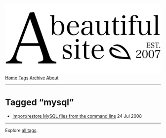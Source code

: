 <a href="../../index.html" class="header-link"><img src="../../images/logos/wordmark.svg" alt="A Beautiful Site" class="wordmark" /></a> <a href="../../index.html" class="nav-item">Home</a> <a href="../index.html" class="nav-item">Tags</a> <a href="../../posts/index.html" class="nav-item">Archive</a> <a href="../../about/index.html" class="nav-item">About</a>

---

# Tagged “mysql”

- <a href="../../posts/import-restore-mysql-files-from-the-command-line/index.html" class="post-list-item-link">Import/restore MySQL files from the command line</a> 24 Jul 2008

---

Explore [all tags](../index.html).
